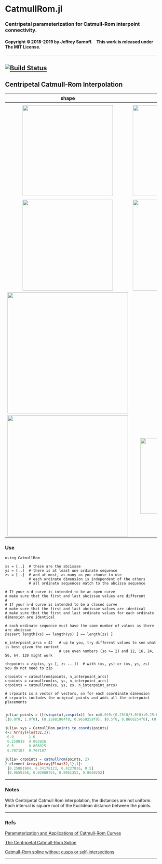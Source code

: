 # CatmullRom.jl

### Centripetal parameterization for Catmull-Rom interpoint connectivity. 


#### Copyright ©&thinsp;2018-2019 by Jeffrey Sarnoff. &nbsp;&nbsp;  This work is released under The MIT License.


-----


[![Build Status](https://travis-ci.org/JeffreySarnoff/CatmullRom.jl.svg?branch=master)](https://travis-ci.org/JeffreySarnoff/CatmullRom.jl)
-----


## Centripetal Catmull-Rom Interpolation


  |                     shape                               |              detail                           |
  |:--------------------------------------------------------:|:-----------------------------------------------:|
  |                                                          |                                                 |
  | <img src="https://github.com/JeffreySarnoff/CatmullRom.jl/blob/master/examples/assets/CatmullRom_circle_dpihalf.png" width="300">  |      <img src="https://github.com/JeffreySarnoff/CatmullRom.jl/blob/master/examples/assets/CatmullRom_sectionofcircle.png" width="300">|
  |                                                          |                                                 |
  | <img src="https://github.com/JeffreySarnoff/CatmullRom.jl/blob/master/examples/assets/piriform22.png" width="300">                                                         |  <img src="https://github.com/JeffreySarnoff/CatmullRom.jl/blob/master/examples/assets/piriform_open.png" width="300">                                                |
  |    <img src="https://github.com/JeffreySarnoff/CatmullRom.jl/blob/master/examples/assets/sphericalspiral.png" width="400">          |   <img src="https://github.com/JeffreySarnoff/CatmullRom.jl/blob/master/examples/assets/sphericalspiral_locus.png" width="130">                                         |
  |    <img src="https://github.com/JeffreySarnoff/CatmullRom.jl/blob/master/examples/assets/teardrop_byarc.png" width="400">          |   <img src="https://github.com/JeffreySarnoff/CatmullRom.jl/blob/master/examples/assets/teardrop_section.PNG" width="250">         |                                                          |                                                 |
  
  


### Use

```
using CatmullRom

xs = [..]  # these are the abcissae
ys = [..]  # there is at least one ordinate sequence
zs = [..}  # and at most, as many as you choose to use
           # each ordinate dimension is independent of the others
           # all ordinate sequences match to the abcissa sequence

# If your n-d curve is intended to be an open curve
# make sure that the first and last abcissae values are different
#
# If your n-d curve is intended to be a closed curve
# make sure that the first and last abcissae values are identical
# make sure that the first and last ordinate values for each ordinate dimension are identical

# each ordinate sequence must have the same number of values as there are abcissae
@assert length(xs) == length(ys) [ == length(zs) ]

n_interpoint_arcs = 42   # up to you, try different values to see what is best given the context
                         # use even numbers (so >= 2) and 12, 16, 24, 50, 64, 120 might work
                         
thepoints = zip(xs, ys [, zs ...])  # with (xs, ys) or (xs, ys, zs) you do not need to zip

crpoints = catmullrom(points, n_interpoint_arcs)                         
crpoints = catmullrom(xs, ys, n_interpoint_arcs)                         
crpoints = catmullrom(xs, ys, zs, n_interpoint_arcs)                         

# crpoints is a vector of vectors, on for each coordinate dimension
# crpoints includes the original points and adds all the interpoint placements

```


```julia

julia> points = ([(sinpi(x),cospi(x)) for x=0.0f0:(0.25f0/3.0f0):0.25f0]...,)
((0.0f0, 1.0f0), (0.25881904f0, 0.9659258f0), (0.5f0, 0.8660254f0), (0.70710677f0, 0.70710677f0))

julia> xys = CatmullRom.points_to_coords(points)
4×2 Array{Float32,2}:
 0.0       1.0
 0.258819  0.965926
 0.5       0.866025
 0.707107  0.707107

julia> crpoints = catmullrom(points, 2)
2-element Array{Array{Float32,1},1}:
 [0.25881904, 0.34178123, 0.4227836, 0.5]
 [0.9659258, 0.93968755, 0.9061352, 0.8660252] 
```
-----

### Notes

With Centripetal Catmull Rom interpolation, the distances are not uniform.
Each interval is square root of the Euclidean distance between the points.

----

### Refs

[Parameterization and Applications of Catmull-Rom Curves](http://www.cemyuksel.com/research/catmullrom_param/catmullrom_cad.pdf)

[The Centripetal Catmull-Rom Spline](https://howlingpixel.com/wiki/Centripetal_Catmull%E2%80%93Rom_spline)

[Catmull-Rom spline without cusps or self-intersections](https://stackoverflow.com/questions/9489736/catmull-rom-curve-with-no-cusps-and-no-self-intersections/23980479#23980479)

-----

[travis-img]: https://travis-ci.org/JeffreySarnoff/CatmullRom.jl.svg?branch=master
[travis-url]: https://travis-ci.org/JeffreySarnoff/CatmullRom.jl

[pkg-1.0-img]: http://pkg.julialang.org/badges/CatmullRom_1.0.svg
[pkg-1.0-url]: http://pkg.julialang.org/?pkg=CatmullRom&ver=1.0

